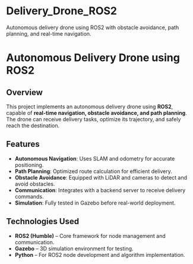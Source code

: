 # Delivery_Drone_ROS2
Autonomous delivery drone using ROS2 with obstacle avoidance, path planning, and real-time navigation.

# Autonomous Delivery Drone using ROS2  

## Overview  
This project implements an autonomous delivery drone using **ROS2**, capable of **real-time navigation, obstacle avoidance, and path planning**. The drone can receive delivery tasks, optimize its trajectory, and safely reach the destination.  

## Features  
- **Autonomous Navigation**: Uses SLAM and odometry for accurate positioning.  
- **Path Planning**: Optimized route calculation for efficient delivery.  
- **Obstacle Avoidance**: Equipped with LiDAR and cameras to detect and avoid obstacles.  
- **Communication**: Integrates with a backend server to receive delivery commands.  
- **Simulation**: Fully tested in Gazebo before real-world deployment.  

## Technologies Used  
- **ROS2 (Humble)** – Core framework for node management and communication.  
- **Gazebo** – 3D simulation environment for testing.   
- **Python** – For ROS2 node development and algorithm implementation.  





